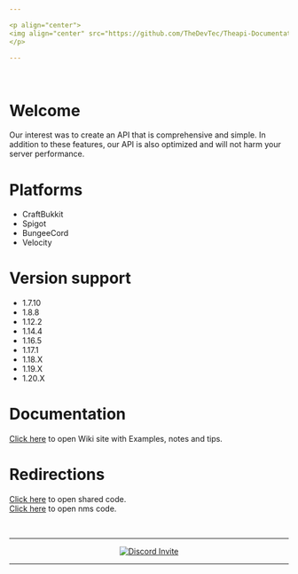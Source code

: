 ```yaml
---

<p align="center">
<img align="center" src="https://github.com/TheDevTec/Theapi-Documentation/assets/73041364/0d2a8de3-f35f-4bea-a675-5d8ba0be6271"></img>
</p>

---
```


<br/>

# Welcome
Our interest was to create an API that is comprehensive and simple. In addition to these features, our API is also optimized and will not harm your server performance.

# Platforms
- CraftBukkit
- Spigot
- BungeeCord
- Velocity

# Version support
- 1.7.10
- 1.8.8
- 1.12.2
- 1.14.4
- 1.16.5
- 1.17.1
- 1.18.X
- 1.19.X
- 1.20.X

# Documentation
[Click here](https://github.com/TheDevTec/Theapi-Documentation/wiki) to open Wiki site with Examples, notes and tips.

# Redirections
[Click here](https://github.com/TheDevTec/TheAPI-Shared/tree/main) to open shared code.\
[Click here](https://github.com/TheDevTec/TheAPI) to open nms code.

<br/>

---

<p align="center">
  <a href="https://discord.gg/5xFw8tmfYj%22%3E">
    <img src="https://discord.com/api/guilds/579029317561090078/widget.png?style=banner2" alt="Discord Invite"/>
  </a>
</p>

---
